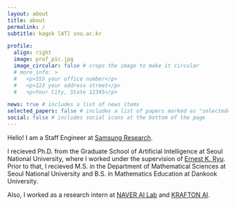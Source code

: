 ```yaml
---
layout: about
title: about
permalink: /
subtitle: kagok [AT] snu.ac.kr

profile:
  align: right
  image: prof_pic.jpg
  image_circular: false # crops the image to make it circular
  # more_info: >
  #   <p>555 your office number</p>
  #   <p>123 your address street</p>
  #   <p>Your City, State 12345</p>

news: true # includes a list of news items
selected_papers: false # includes a list of papers marked as "selected={true}"
social: false # includes social icons at the bottom of the page
---
```

Hello! I am a Staff Engineer at [Samsung Research](https://research.samsung.com).

I recieved Ph.D. from the Graduate School of Artificial Intelligence at Seoul National University, where I worked under the supervision of [Ernest K. Ryu](https://ernestryu.com/). Prior to that, I recieved M.S. in the Department of Mathematical Sciences at Seoul National University and B.S. in Mathematics Education at Dankook University.

Also, I worked as a research intern at [NAVER AI Lab](https://naver-career.gitbook.io/en/teams/clova-cic/ai-lab) and [KRAFTON AI](https://www.krafton.ai/en).
